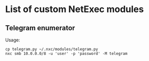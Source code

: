 # List of custom NetExec modules

## Telegram enumerator

Usage: 

```
cp telegram.py ~/.nxc/modules/telegram.py
nxc smb 10.0.0.0/8 -u 'user' -p 'password' -M telegram
```
